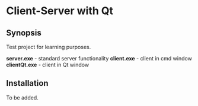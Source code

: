 # Client-Server with Qt

## Synopsis
Test project for learning purposes.

**server.exe** - standard server functionality
**client.exe** - client in cmd window
**clientQt.exe** - client in Qt window


## Installation
To be added.
